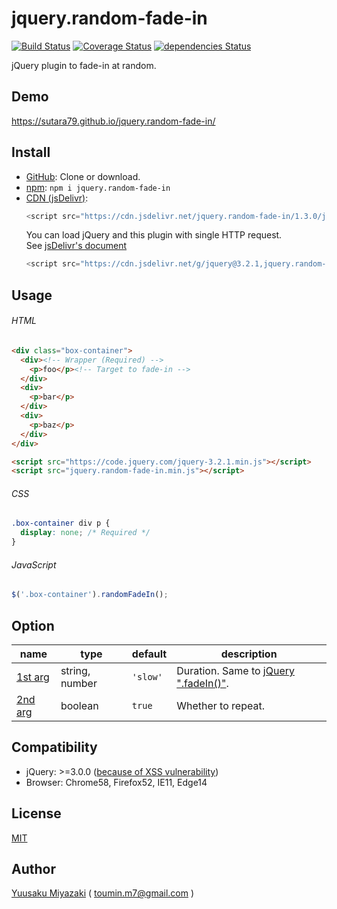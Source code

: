 jquery.random-fade-in
=============================

[![Build Status](https://travis-ci.org/sutara79/jquery.random-fade-in.svg?branch=master)](https://travis-ci.org/sutara79/jquery.random-fade-in)
[![Coverage Status](https://coveralls.io/repos/github/sutara79/jquery.random-fade-in/badge.svg?branch=master)](https://coveralls.io/github/sutara79/jquery.random-fade-in?branch=master)
[![dependencies Status](https://david-dm.org/sutara79/jquery.random-fade-in/status.svg)](https://david-dm.org/sutara79/jquery.random-fade-in)


jQuery plugin to fade-in at random.


Demo
-----------------------------

https://sutara79.github.io/jquery.random-fade-in/


Install
-----------------------------
- [GitHub](https://github.com/sutara79/jquery.random-fade-in): Clone or download.
- [npm](https://www.npmjs.com/package/jquery.random-fade-in): `npm i jquery.random-fade-in`
- [CDN (jsDelivr)](http://www.jsdelivr.com/projects/jquery.random-fade-in):
    ```javascript
    <script src="https://cdn.jsdelivr.net/jquery.random-fade-in/1.3.0/jquery.random-fade-in.min.js"></script>
    ```
  You can load jQuery and this plugin with single HTTP request.  
  See [jsDelivr's document](https://github.com/jsdelivr/jsdelivr#load-multiple-files-with-single-http-request)
    ```javascript
    <script src="https://cdn.jsdelivr.net/g/jquery@3.2.1,jquery.random-fade-in@1.3.0"></script>
    ```


Usage
-----------------------------

###### HTML
```html
<div class="box-container">
  <div><!-- Wrapper (Required) -->
    <p>foo</p><!-- Target to fade-in -->
  </div>
  <div>
    <p>bar</p>
  </div>
  <div>
    <p>baz</p>
  </div>
</div>

<script src="https://code.jquery.com/jquery-3.2.1.min.js"></script>
<script src="jquery.random-fade-in.min.js"></script>
```

###### CSS
```css
.box-container div p {
  display: none; /* Required */
}
```

###### JavaScript
```javascript
$('.box-container').randomFadeIn();
```


Option
-----------------------------

|name|type|default|description|
|--|--|--|--|
|[1st arg](http://sutara79.github.io/jquery.random-fade-in/#duration)|string, number|`'slow'`|Duration. Same to [jQuery ".fadeIn()"](http://api.jquery.com/fadeIn/).|
|[2nd arg](http://sutara79.github.io/jquery.random-fade-in/#no-repeat)|boolean|`true`|Whether to repeat.|


Compatibility
-----------------------------

- jQuery: >=3.0.0 ([because of XSS vulnerability](https://nodesecurity.io/advisories/jquery_xss))
- Browser: Chrome58, Firefox52, IE11, Edge14


License
-----------------------------

[MIT](https://www.opensource.org/licenses/mit-license.php)


Author
-----------------------------

[Yuusaku Miyazaki](http://d.hatena.ne.jp/sutara_lumpur/20120421/1335009088)
( <toumin.m7@gmail.com> )
